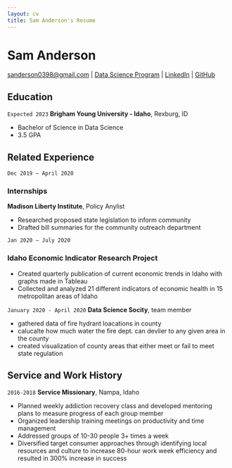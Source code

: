 ```yaml
---
layout: cv
title: Sam Anderson's Resume
---
```

# Sam Anderson

<div id="webaddress">
<a href="https://www.gmail.com">sanderson0398@gmail.com</a>
| <a href="https://byuidatascience.github.io/development.html">Data Science Program</a>
| <a href="https://www.linkedin.com/in/samuel-b-anderson/">LinkedIn</a>
| <a href="https://github.com/sanderson0398">GitHub</a>
</div>

<!-- https://www.monique.tech/the-art-of-markdown -->

## Education


`Expected 2023`
__Brigham Young University - Idaho__, Rexburg, ID
- Bachelor of Science in Data Science 
- 3.5 GPA


## Related Experience

`Dec 2019 – April 2020`
### Internships
__Madison Liberty Institute__, Policy Anylist
- Researched proposed state legislation to inform community
- Drafted bill summaries for the community outreach department

`Jan 2020 – July 2020`
### Idaho Economic Indicator Research Project   
- Created quarterly publication of current economic trends in Idaho with graphs made in Tableau
- Collected and analyzed 21 different indicators of economic health in 15 metropolitan areas of Idaho


`January 2020 - April 2020`
__Data Science Socity__, team member
- gathered data of fire hydrant loacations in county
- calucalte how much water the fire dept. can devlier to any given area in the county
- created visualization of county areas that either meet or fail to meet state regulation

## Service and Work History


`2016-2018`
__Service Missionary__, Nampa, Idaho
- Planned weekly addiction recovery class and developed mentoring plans to measure progress of each group member
- Organized leadership training meetings on productivity and time management
- Addressed groups of 10-30 people 3+ times a week
- Diversified target consumer approaches through identifying local resources and culture to increase 80-hour work week efficiency and resulted in 300% increase in success 


<!-- ### Footer

Last updated: May 2013 -->


